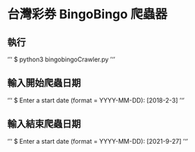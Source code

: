 # 台灣彩券 BingoBingo 爬蟲器

## 執行
‘’‘
$ python3 bingobingoCrawler.py
’‘’

## 輸入開始爬蟲日期
‘’‘
$ Enter a start date (format = YYYY-MM-DD): [2018-2-3]
’‘’

## 輸入結束爬蟲日期
‘’‘
$ Enter a start date (format = YYYY-MM-DD): [2021-9-27]
’‘’

